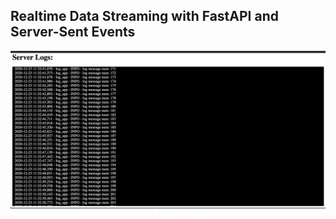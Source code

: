 ## Realtime Data Streaming with FastAPI and Server-Sent Events

![Demo](https://github.com/amittallapragada/SSELoggerDemo/blob/main/imgs/app_demo.gif?raw=true)
